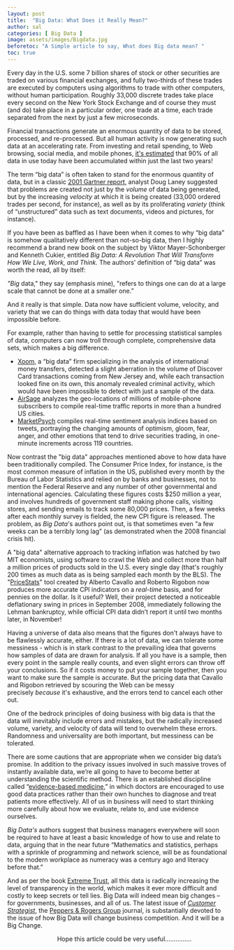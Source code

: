 ```yaml
---
layout: post
title:  "Big Data: What Does it Really Mean?"
author: sal
categories: [ Big Data ]
image: assets/images/Bigdata.jpg
beforetoc: "A Simple article to say, What does Big data mean? "
toc: true
---
```


 Every day in the U.S. some 7 billion shares of stock or other securities are traded on various financial exchanges, and fully two-thirds of these trades are executed by computers using algorithms to trade with other computers, without human participation. Roughly 33,000 discrete trades take place every second on the New York Stock Exchange and of course they must (and do) take place in a particular order, one trade at a time, each trade separated from the next by just a few microseconds.  

 <p>Financial transactions generate an enormous quantity of data to be stored, processed, and re-processed. But all human activity is now generating such data at an accelerating rate. From investing and retail spending, to Web browsing, social media, and mobile phones,&nbsp;<a href="http://www-01.ibm.com/software/data/bigdata/">it's estimated</a>&nbsp;that 90% of all data in use today have been accumulated within just the last two years!</p>

<p>The term “big data” is often taken to stand for the enormous quantity of data, but in a classic&nbsp;<a href="http://blogs.gartner.com/doug-laney/files/2012/01/ad949-3D-Data-Management-Controlling-Data-Volume-Velocity-and-Variety.pdf">2001 Gartner report</a>, analyst Doug Laney suggested that problems are created not just by the&nbsp;<em>volume</em>&nbsp;of data being generated, but by the increasing&nbsp;<em>velocity</em>&nbsp;at which it is being created (33,000 ordered trades per second, for instance), as well as by its proliferating&nbsp;<em>variety</em>&nbsp;(think of “unstructured” data such as text documents, videos and pictures, for instance).</p>

<p>If you have been as baffled as I have been when it comes to why “big data” is somehow qualitatively different than not-so-big data, then I highly recommend a brand new book on the subject by Viktor Mayer-Schonberger and Kenneth Cukier, entitled&nbsp;<em>Big Data: A Revolution That Will Transform How We Live, Work, and Think.</em>&nbsp;The authors’ definition of “big data” was worth the read, all by itself:</p>

<p><em>"Big</em>&nbsp;data," they say (emphasis mine), "refers to things one can do at a large scale that cannot be done at a smaller one.”</p>

<p>And it really is that simple. Data now have sufficient volume, velocity, and variety that we can do things with data today that would have been impossible before.</p>

<p>For example, rather than having to settle for processing statistical samples of data, computers can now troll through complete, comprehensive data sets, which makes a big difference.</p>

<ul><li><a href="https://www.xoom.com/">Xoom</a>, a “big data” firm specializing in the analysis of international money transfers, detected a slight aberration in the volume of Discover Card transactions coming from New Jersey and, while each transaction looked fine on its own, this anomaly revealed criminal activity, which would have been impossible to detect with just a sample of the data.</li><li><a href="http://www.airsage.com/">AirSage</a>&nbsp;analyzes the geo-locations of millions of mobile-phone subscribers to compile real-time traffic reports in more than a hundred US cities.</li><li><a href="http://www.marketpsychdata.com/">MarketPsych</a>&nbsp;compiles real-time sentiment analysis indices based on tweets, portraying the changing amounts of optimism, gloom, fear, anger, and other emotions that tend to drive securities trading, in one-minute increments across 119 countries.</li></ul>

<p>Now contrast the "big data" approaches mentioned above to how data have been traditionally compiled. The Consumer Price Index, for instance, is the most common measure of inflation in the US, published every month by the Bureau of Labor Statistics and relied on by banks and businesses, not to mention the Federal Reserve and any number of other governmental and international agencies. Calculating these figures costs $250 million a year, and involves hundreds of government staff making phone calls, visiting stores, and sending emails to track some 80,000 prices. Then, a few weeks after each monthly survey is fielded, the new CPI figure is released. The problem, as&nbsp;<em>Big Data</em>'s authors point out, is that sometimes even "a few weeks can be a terribly long lag” (as demonstrated when the 2008 financial crisis hit).</p>

<p>A "big data" alternative approach to tracking inflation was hatched by two MIT economists, using software to crawl the Web and collect more than half a million prices of products sold in the U.S. every single day (that's roughly 200 times as much data as is being sampled each month by the BLS). The "<a href="http://www.pricestats.com/">PriceStats</a>" tool created by Alberto Cavallo and Roberto Rigobon now produces more accurate CPI indicators on a&nbsp;<em>real-time&nbsp;</em>basis, and for pennies on the dollar. Is it useful? Well, their project detected a noticeable deflationary swing in prices in September 2008, immediately following the Lehman bankruptcy, while official CPI data didn’t report it until two months later, in November!</p>

<p>Having a universe of data also means that the figures don't always have to be flawlessly accurate, either. If there is a lot of data, we can tolerate some messiness - which is in stark contrast to the prevailing idea that governs how samples of data are drawn for analysis. If all you have is a sample, then every point in the sample really counts, and even slight errors can throw off your conclusions. So if it costs money to put your sample together, then you want to make sure the sample is accurate. But the pricing data that Cavallo and Rigobon retrieved by scouring the Web can be messy precisely&nbsp;<em>because</em>&nbsp;it's exhaustive, and the errors tend to cancel each other out.</p>

<p>One of the bedrock principles of doing business with big data is that the data will inevitably include errors and mistakes, but the radically increased volume, variety, and velocity of data will tend to overwhelm these errors. Randomness and universality are both important, but messiness can be tolerated.</p>

<p>There are some cautions that are appropriate when we consider big data’s promise. In addition to the privacy issues involved in such massive troves of instantly available data, we’re all going to have to become better at understanding the scientific method. There is an established discipline called “<a href="http://en.wikipedia.org/wiki/Evidence-based_medicine">evidence-based medicine</a>,” in which doctors are encouraged to use good data practices rather than their own hunches to diagnose and treat patients more effectively. All of us in business will need to start thinking more carefully about how we evaluate, relate to, and use evidence ourselves.</p>

<p><em>Big Data's</em>&nbsp;authors suggest that business managers everywhere will soon be required to have at least a basic knowledge of how to use and relate to data, arguing that in the near future “Mathematics and statistics, perhaps with a sprinkle of programming and network science, will be as foundational to the modern workplace as numeracy was a century ago and literacy before that.”</p>

<p>And as per the book&nbsp;<a href="http://www.amazon.com/Extreme-Trust-Competitive-Advantage-ebook/dp/B005GSYYP8/ref=sr_1_1?s=books&amp;ie=UTF8&amp;qid=1369998672&amp;sr=1-1&amp;keywords=extreme+trust">Extreme Trust</a>, all this data is radically increasing the level of transparency in the world, which makes it ever more difficult and costly to keep secrets or tell lies. Big Data will indeed mean big changes – for governments, businesses, and all of us. The latest issue of&nbsp;<a href="http://www.peppersandrogersgroup.com/issues.aspx?publication=28030"><em>Customer Strategist</em></a>, the&nbsp;<a href="http://www.peppersandrogersgroup.com/">Peppers &amp; Rogers Group</a>&nbsp;journal, is substantially devoted to the issue of how Big Data will change business competition. And it will be a Big Change.</p>

<p>&nbsp; &nbsp; &nbsp; &nbsp; &nbsp; &nbsp; &nbsp; &nbsp; &nbsp; &nbsp; &nbsp; &nbsp; &nbsp; &nbsp; &nbsp;Hope this article could be very useful……………</p>

